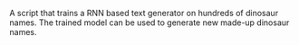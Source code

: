 A script that trains a RNN based text generator on hundreds of dinosaur names. The trained model can be used to generate new made-up dinosaur names.
